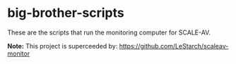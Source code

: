 big-brother-scripts
===================

These are the scripts that run the monitoring computer for SCALE-AV.

**Note:** This project is superceeded by: https://github.com/LeStarch/scaleav-monitor
